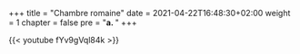 +++
title = "Chambre romaine"
date = 2021-04-22T16:48:30+02:00
weight = 1
chapter = false
pre = "<b>a. </b>"
+++

{{< youtube fYv9gVql84k >}}